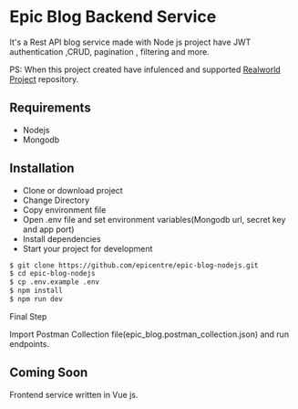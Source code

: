 # Epic Blog Backend Service

It's a Rest API blog service made with Node js  project have JWT authentication ,CRUD, pagination , filtering and more.

PS: When this project created  have infulenced  and supported  [Realworld Project](https://github.com/gothinkster/realworld) repository.

## Requirements

* Nodejs
* Mongodb

## Installation

* Clone or download project
* Change Directory
* Copy environment file
* Open .env file and set environment variables(Mongodb url, secret key and app port)
* Install dependencies
* Start your project for development

```bash
$ git clone https://github.com/epicentre/epic-blog-nodejs.git
$ cd epic-blog-nodejs
$ cp .env.example .env
$ npm install
$ npm run dev
```

Final Step

Import Postman Collection file(epic_blog.postman_collection.json) and run endpoints.

## Coming Soon

Frontend service written in Vue js.
